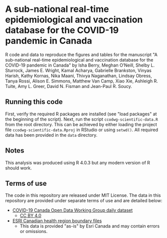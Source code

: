 # A sub-national real-time epidemiological and vaccination database for the COVID-19 pandemic in Canada

R code and data to reproduce the figures and tables for the manuscript "A sub-national real-time epidemiological and vaccination database for the COVID-19 pandemic in Canada" by Isha Berry, Meghan O’Neill, Shelby L. Sturrock, James E. Wright, Kamal Acharya, Gabrielle Brankston, Vinyas Harish, Kathy Kornas, Nika Maani, Thivya Naganathan, Lindsay Obress, Tanya Rossi, Alison E. Simmons, Matthew Van Camp, Xiao Xie, Ashleigh R. Tuite, Amy L. Greer, David N. Fisman and Jean-Paul R. Soucy.

## Running this code

First, verify the required R packages are installed (see "load packages" at the beginning of the script). Next, run the script `ccodwg-scientific-data.R` from the root directory. This can be achieved by either loading the project file `ccodwg-scientific-data.Rproj` in RStudio or using `setwd()`. All required data has been provided in the `data` directory.

## Notes

This analysis was produced using R 4.0.3 but any modern version of R should work.

## Terms of use

The code in this repository are released under MIT License. The data in this repository are provided under separate terms of use and are detailed below:

* [COVID-19 Canada Open Data Working Group daily dataset](https://github.com/ccodwg/Covid19Canada)
  * [CC BY 4.0](https://creativecommons.org/licenses/by/4.0/)
* [ESRI Canadian health region boundary files](https://resources-covid19canada.hub.arcgis.com/datasets/regionalhealthboundaries-1)
  * This data is provided "as-is" by Esri Canada and may contain errors or omissions.